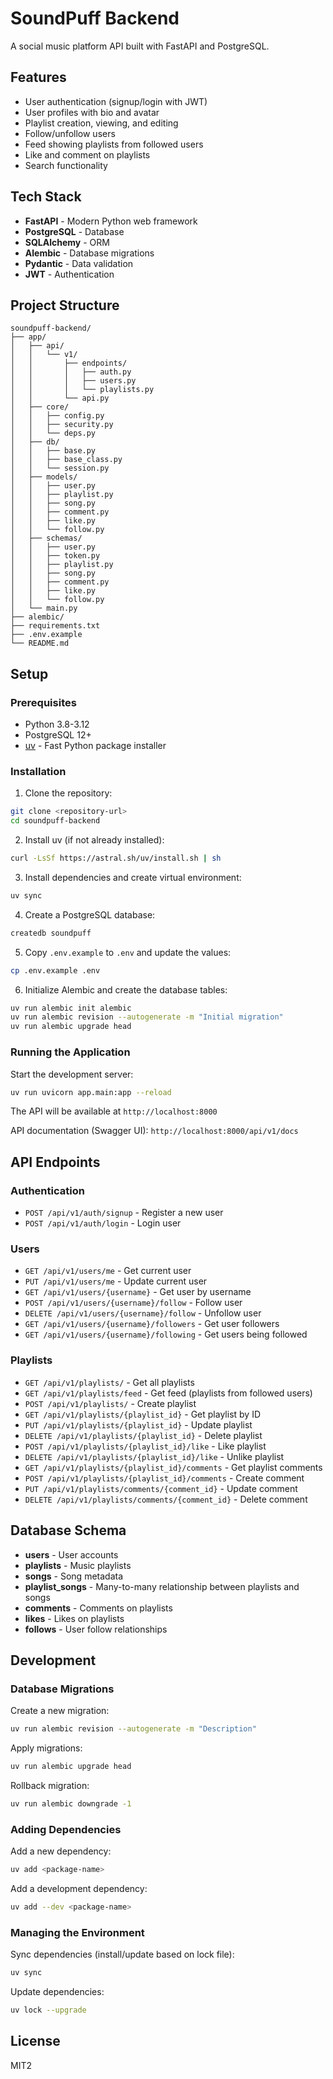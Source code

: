 # SoundPuff Backend

A social music platform API built with FastAPI and PostgreSQL.

## Features

- User authentication (signup/login with JWT)
- User profiles with bio and avatar
- Playlist creation, viewing, and editing
- Follow/unfollow users
- Feed showing playlists from followed users
- Like and comment on playlists
- Search functionality

## Tech Stack

- **FastAPI** - Modern Python web framework
- **PostgreSQL** - Database
- **SQLAlchemy** - ORM
- **Alembic** - Database migrations
- **Pydantic** - Data validation
- **JWT** - Authentication

## Project Structure

```
soundpuff-backend/
├── app/
│   ├── api/
│   │   └── v1/
│   │       ├── endpoints/
│   │       │   ├── auth.py
│   │       │   ├── users.py
│   │       │   └── playlists.py
│   │       └── api.py
│   ├── core/
│   │   ├── config.py
│   │   ├── security.py
│   │   └── deps.py
│   ├── db/
│   │   ├── base.py
│   │   ├── base_class.py
│   │   └── session.py
│   ├── models/
│   │   ├── user.py
│   │   ├── playlist.py
│   │   ├── song.py
│   │   ├── comment.py
│   │   ├── like.py
│   │   └── follow.py
│   ├── schemas/
│   │   ├── user.py
│   │   ├── token.py
│   │   ├── playlist.py
│   │   ├── song.py
│   │   ├── comment.py
│   │   ├── like.py
│   │   └── follow.py
│   └── main.py
├── alembic/
├── requirements.txt
├── .env.example
└── README.md
```

## Setup

### Prerequisites

- Python 3.8-3.12
- PostgreSQL 12+
- [uv](https://docs.astral.sh/uv/) - Fast Python package installer

### Installation

1. Clone the repository:
```bash
git clone <repository-url>
cd soundpuff-backend
```

2. Install uv (if not already installed):
```bash
curl -LsSf https://astral.sh/uv/install.sh | sh
```

3. Install dependencies and create virtual environment:
```bash
uv sync
```

4. Create a PostgreSQL database:
```bash
createdb soundpuff
```

5. Copy `.env.example` to `.env` and update the values:
```bash
cp .env.example .env
```

6. Initialize Alembic and create the database tables:
```bash
uv run alembic init alembic
uv run alembic revision --autogenerate -m "Initial migration"
uv run alembic upgrade head
```

### Running the Application

Start the development server:
```bash
uv run uvicorn app.main:app --reload
```

The API will be available at `http://localhost:8000`

API documentation (Swagger UI): `http://localhost:8000/api/v1/docs`

## API Endpoints

### Authentication
- `POST /api/v1/auth/signup` - Register a new user
- `POST /api/v1/auth/login` - Login user

### Users
- `GET /api/v1/users/me` - Get current user
- `PUT /api/v1/users/me` - Update current user
- `GET /api/v1/users/{username}` - Get user by username
- `POST /api/v1/users/{username}/follow` - Follow user
- `DELETE /api/v1/users/{username}/follow` - Unfollow user
- `GET /api/v1/users/{username}/followers` - Get user followers
- `GET /api/v1/users/{username}/following` - Get users being followed

### Playlists
- `GET /api/v1/playlists/` - Get all playlists
- `GET /api/v1/playlists/feed` - Get feed (playlists from followed users)
- `POST /api/v1/playlists/` - Create playlist
- `GET /api/v1/playlists/{playlist_id}` - Get playlist by ID
- `PUT /api/v1/playlists/{playlist_id}` - Update playlist
- `DELETE /api/v1/playlists/{playlist_id}` - Delete playlist
- `POST /api/v1/playlists/{playlist_id}/like` - Like playlist
- `DELETE /api/v1/playlists/{playlist_id}/like` - Unlike playlist
- `GET /api/v1/playlists/{playlist_id}/comments` - Get playlist comments
- `POST /api/v1/playlists/{playlist_id}/comments` - Create comment
- `PUT /api/v1/playlists/comments/{comment_id}` - Update comment
- `DELETE /api/v1/playlists/comments/{comment_id}` - Delete comment

## Database Schema

- **users** - User accounts
- **playlists** - Music playlists
- **songs** - Song metadata
- **playlist_songs** - Many-to-many relationship between playlists and songs
- **comments** - Comments on playlists
- **likes** - Likes on playlists
- **follows** - User follow relationships

## Development

### Database Migrations

Create a new migration:
```bash
uv run alembic revision --autogenerate -m "Description"
```

Apply migrations:
```bash
uv run alembic upgrade head
```

Rollback migration:
```bash
uv run alembic downgrade -1
```

### Adding Dependencies

Add a new dependency:
```bash
uv add <package-name>
```

Add a development dependency:
```bash
uv add --dev <package-name>
```

### Managing the Environment

Sync dependencies (install/update based on lock file):
```bash
uv sync
```

Update dependencies:
```bash
uv lock --upgrade
```

## License

MIT2
